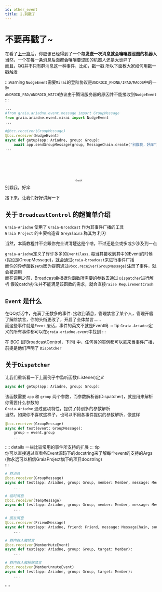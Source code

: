 ```yaml
---
id: other_event
title: 2.别戳了
---
```


# 不要再戳了~

在看了[上一篇](1_hello_ero)后，你应该已经得到了一个**每发送一次消息就会嚷嚷要涩图的机器人**  
当然，一个在每一条消息后面都会嚷嚷要涩图的机器人还是太诡异了  
而且，QQ并不只有群消息这一种事件，比如，戳一戳
所以下面教大家如何用戳一戳触发

:::warning
`NudgeEvent`需要`Mirai`的登陆协议是`ANDROID_PHONE/IPAD/MACOS`中的一种  
`ANDROID_PAD/ANDROID_WATCH`协议由于腾讯服务器的原因并不能接收到`NudgeEvent`
:::

```python
...
#from graia.ariadne.event.message import GroupMessage
from graia.ariadne.event.mirai import NudgeEvent
...

#@bcc.receiver(GroupMessage)
@bcc.receiver(NudgeEvent)
async def getup(app: Ariadne, group: Group):
    await app.sendGroupMessage(group, MessageChain.create("别戳我，好痒"))
...
```
<ChatPanel title="GraiaX-Community">
  <p align="center" style="font-size:0.5em">GraiaX <span style="display: inline-block; width: 1.8em; height: 1.8em;-webkit-mask:url(/images/2_poke.png) no-repeat; -webkit-mask-size: 100% 100%;mask:url(/images/2_poke.png) no-repeat; mask-size: 100% 100%;background:var(--c-text)"/> 戳了戳 EroEroBot 的 腰部</p>
  <ChatMessage name="EroEroBot" :avatar="$withBase('/avatar/ero.png')">别戳我，好痒</ChatMessage>
</ChatPanel>

接下来，让我们好好讲解一下

## 关于 `BroadcastControl` 的超简单介绍

[>_<]: 这里很需要找个人改一下，我不会

`Graia-Ariadne` 使用了 `Graia-Broadcast` 作为其事件广播的工具  
`Graia Project` 的主要构造者 `GreyElaina` 称其为 利刃

当然，本篇教程并不会跟你完全讲清楚这是个啥，不过还是会或多或少涉及到一点

`graia-ariadne`定义了许许多多的`EventClass`, 每当其接收到其中的Event的时候(假设是GroupMessage)，就会通过`graia-broadcast`来进行事件广播  
而你的异步函数`setu`因为提前通过`@bcc.receiver(GroupMessage)`注册了事件，就会被调用  
而在调用之前，Broadcast会根据你函数所需要的参数去通过 `Dispatcher`进行解析
假设catch办法并不能满足该函数的需求，就会直接`raise RequirementCrash`


## `Event` 是什么
在QQ对话中，充满了无数多的事件: 接收到消息，管理禁言了某个人，管理开启了解除禁言，你的头衔更改了，开启了全体禁言......  
而这些事件就是`Event`   <Curtain>废话，事件的英文不就是Event吗</Curtain>
::: tip
`Graia-Ariadne`定义的所有事件都可以在`graia.ariadne.event`中找到
:::

在 BCC (即BroadcastControl，下同) 中，任何类的实例都可以拿来当事件广播，前提是他们声明了 `Dispatcher`



## 关于`Dispatcher`

让我们重新看一下上面例子中监听函数(Listener)定义
```python
async def getup(app: Ariadne, group: Group):
```
该函数需要 `app` 和 `group` 两个参数，而参数解析器(Dispatcher)，就是用来解析你需要什么参数的  
`Graia-Ariadne` 通过这项特性，提供了特别多的参数解析  
当然，如果你不喜欢这样子，也可以不用各事件提供的参数解析，像这样
```python
@bcc.receiver(GroupMessage)
async def test(event: GroupMessage):
    group = event.group
    ...
```
:::: details 一些比较常用的事件所支持的扩展
::: tip  
你可以直接通过查看各Event源码下的docstring来了解每个event的支持的Args  
(你永远可以相信GraiaProject旗下的项目docstring)  
:::

```python
# 群消息
@bcc.receiver(GroupMessage)
async def test(app: Ariadne, group: Group, member: Member, message: MessageChain, source: Source):
    ...

# 临时消息
@bcc.receiver(TempMessage)
async def test(app: Ariadne, group: Group, member: Member, message: MessageChain, source: Source):
    ...

# 朋友消息
@bcc.receiver(FriendMessage)
async def test(app: Ariadne, friend: Friend, message: MessageChain, source: Source):
    ...

# 群内有人被禁言
@bcc.receiver(MemberMuteEvent)
async def test(app: Ariadne, group: Group, target: Member):
    ...

# 群内有人被解除禁言
@bcc.receiver(MemberUnmuteEvent)
async def test(app: Ariadne, group: Group, target: Member):
    ...
```
::::
